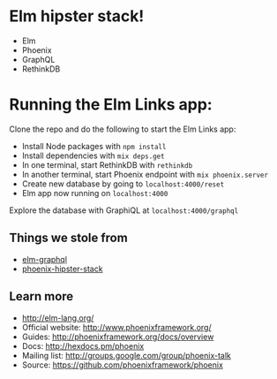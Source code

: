 # Elm hipster stack!
* Elm
* Phoenix
* GraphQL
* RethinkDB


# Running the Elm Links app:

Clone the repo and do the following to start the Elm Links app:

  * Install Node packages with `npm install`
  * Install dependencies with `mix deps.get`
  * In one terminal, start RethinkDB with `rethinkdb`
  * In another terminal, start Phoenix endpoint with `mix phoenix.server`
  * Create new database by going to `localhost:4000/reset`
  * Elm app now running on `localhost:4000`


Explore the database with GraphiQL at `localhost:4000/graphql`

## Things we stole from
* [elm-graphql](https://github.com/jahewson/elm-graphql)
* [phoenix-hipster-stack](https://github.com/graphql-elixir/phoenix-hipster-stack)




## Learn more
* http://elm-lang.org/
* Official website: http://www.phoenixframework.org/
* Guides: http://phoenixframework.org/docs/overview
* Docs: http://hexdocs.pm/phoenix
* Mailing list: http://groups.google.com/group/phoenix-talk
* Source: https://github.com/phoenixframework/phoenix
